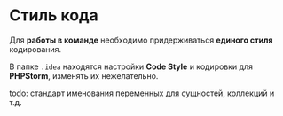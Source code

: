 Стиль кода
==========

Для **работы в команде** необходимо придерживаться **единого стиля** кодирования.

В папке `.idea` находятся настройки **Code Style** и кодировки для **PHPStorm**, 
изменять их нежелательно.

todo: стандарт именования переменных для сущностей, коллекций и т.д.

